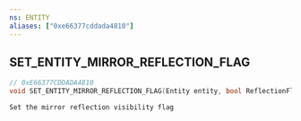 ```yaml
---
ns: ENTITY
aliases: ["0xe66377cddada4810"]
---
```

## SET_ENTITY_MIRROR_REFLECTION_FLAG

```c
// 0xE66377CDDADA4810
void SET_ENTITY_MIRROR_REFLECTION_FLAG(Entity entity, bool ReflectionFlag);
```

```
Set the mirror reflection visibility flag
```

